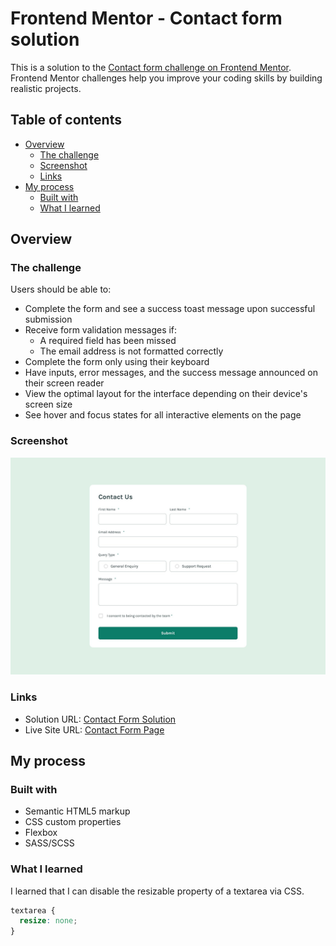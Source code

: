 # Frontend Mentor - Contact form solution

This is a solution to the [Contact form challenge on Frontend Mentor](https://www.frontendmentor.io/challenges/contact-form--G-hYlqKJj). Frontend Mentor challenges help you improve your coding skills by building realistic projects. 

## Table of contents

- [Overview](#overview)
  - [The challenge](#the-challenge)
  - [Screenshot](#screenshot)
  - [Links](#links)
- [My process](#my-process)
  - [Built with](#built-with)
  - [What I learned](#what-i-learned)

## Overview

### The challenge

Users should be able to:

- Complete the form and see a success toast message upon successful submission
- Receive form validation messages if:
  - A required field has been missed
  - The email address is not formatted correctly
- Complete the form only using their keyboard
- Have inputs, error messages, and the success message announced on their screen reader
- View the optimal layout for the interface depending on their device's screen size
- See hover and focus states for all interactive elements on the page

### Screenshot

![](./screenshot.jpg)

### Links

- Solution URL: [Contact Form Solution](https://github.com/telsabate-hub/contact-form-FEM)
- Live Site URL: [Contact Form Page](https://telsabate-hub.github.io/contact-form-FEM/)

## My process

### Built with

- Semantic HTML5 markup
- CSS custom properties
- Flexbox
- SASS/SCSS

### What I learned

I learned that I can disable the resizable property of a textarea via CSS.

```css
textarea {
  resize: none;
}
```